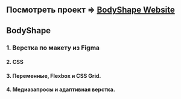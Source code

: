 ## Посмотреть проект => [BodyShape Website](https://markdev01.github.io/BodyShape-HTML-and-CSS/)

## BodyShape

### 1. Верстка по макету из Figma

#### 2. CSS

#### 3. Переменные, Flexbox и CSS Grid.

#### 4. Медиазапросы и адаптивная верстка.
